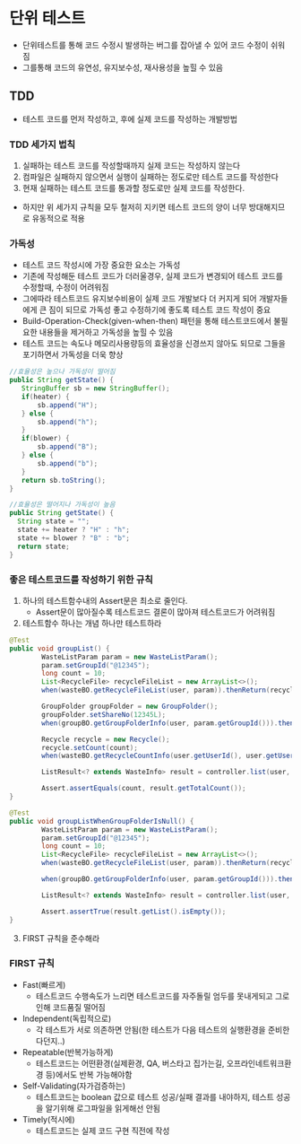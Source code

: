 # 단위 테스트
* 단위테스트를 통해 코드 수정시 발생하는 버그를 잡아낼 수 있어 코드 수정이 쉬워짐
* 그를통해 코드의 유연성, 유지보수성, 재사용성을 높힐 수 있음
## TDD
* 테스트 코드를 먼저 작성하고, 후에 실제 코드를 작성하는 개발방법
### TDD 세가지 법칙
1. 실패하는 테스트 코드를 작성할때까지 실제 코드는 작성하지 않는다
2. 컴파일은 실패하지 않으면서 실행이 실패하는 정도로만 테스트 코드를 작성한다
3. 현재 실패하는 테스트 코드를 통과할 정도로만 실제 코드를 작성한다.
* 하지만 위 세가지 규칙을 모두 철저히 지키면 테스트 코드의 양이 너무 방대해지므로 유동적으로 적용
### 가독성
* 테스트 코드 작성시에 가장 중요한 요소는 가독성
* 기존에 작성해둔 테스트 코드가 더러울경우, 실제 코드가 변경되어 테스트 코드를 수정할때, 수정이 어려워짐
* 그에따라 테스트코드 유지보수비용이 실제 코드 개발보다 더 커지게 되어 개발자들에게 큰 짐이 되므로 가독성 좋고 수정하기에 좋도록 테스트 코드 작성이 중요
* Build-Operation-Check(given-when-then) 패턴을 통해 테스트코드에서 불필요한 내용들을 제거하고 가독성을 높힐 수 있음
* 테스트 코드는 속도나 메모리사용량등의 효율성을 신경쓰지 않아도 되므로 그들을 포기하면서 가독성을 더욱 향상
```java
//효율성은 높으나 가독성이 떨어짐
public String getState() {
   StringBuffer sb = new StringBuffer(); 
   if(heater) {
	   sb.append("H"); 
   } else {
	   sb.append("h");
   }
   if(blower) {
	   sb.append("B"); 
   } else {
	   sb.append("b");
   }
   return sb.toString();
}

//효율성은 떨어지나 가독성이 높음
public String getState() {
  String state = "";
  state += heater ? "H" : "h"; 
  state += blower ? "B" : "b"; 
  return state;
}
```
### 좋은 테스트코드를 작성하기 위한 규칙
1. 하나의 테스트함수내의 Assert문은 최소로 줄인다.
   * Assert문이 많아질수록 테스트코드 결론이 많아져 테스트코드가 어려워짐
3. 테스트함수 하나는 개념 하나만 테스트하라
```java
@Test
public void groupList() {
		WasteListParam param = new WasteListParam();
		param.setGroupId("@12345");
		long count = 10;
		List<RecycleFile> recycleFileList = new ArrayList<>();
		when(wasteBO.getRecycleFileList(user, param)).thenReturn(recycleFileList);

		GroupFolder groupFolder = new GroupFolder();
		groupFolder.setShareNo(12345L);
		when(groupBO.getGroupFolderInfo(user, param.getGroupId())).thenReturn(groupFolder);

		Recycle recycle = new Recycle();
		recycle.setCount(count);
		when(wasteBO.getRecycleCountInfo(user.getUserId(), user.getUserId())).thenReturn(recycle);

		ListResult<? extends WasteInfo> result = controller.list(user, param);

		Assert.assertEquals(count, result.getTotalCount());
}

@Test
public void groupListWhenGroupFolderIsNull() {
		WasteListParam param = new WasteListParam();
		param.setGroupId("@12345");
		long count = 10;
		List<RecycleFile> recycleFileList = new ArrayList<>();
		when(wasteBO.getRecycleFileList(user, param)).thenReturn(recycleFileList);

		when(groupBO.getGroupFolderInfo(user, param.getGroupId())).thenReturn(null);

		ListResult<? extends WasteInfo> result = controller.list(user, param);

		Assert.assertTrue(result.getList().isEmpty());
}
```
3. FIRST 규칙을 준수해라

### FIRST 규칙
* Fast(빠르게)
   * 테스트코드 수행속도가 느리면 테스트코드를 자주돌릴 엄두를 못내게되고 그로인해 코드품질 떨어짐
* Independent(독립적으로)
   * 각 테스트가 서로 의존하면 안됨(한 테스트가 다음 테스트의 실행환경을 준비한다던지..)
* Repeatable(반복가능하게)
   * 테스트코드는 어떤환경(실제환경, QA, 버스타고 집가는길, 오프라인네트워크환경 등)에서도 반복 가능해야함
* Self-Validating(자가검증하는)
   * 테스트코드는 boolean 값으로 테스트 성공/실패 결과를 내야하지, 테스트 성공을 알기위해 로그파일을 읽게해선 안됨
* Timely(적시에)
   * 테스트코드는 실제 코드 구현 직전에 작성
<!--stackedit_data:
eyJoaXN0b3J5IjpbMjg1NjAzMzEwLC0xMTI1NDIxMzk0XX0=
-->